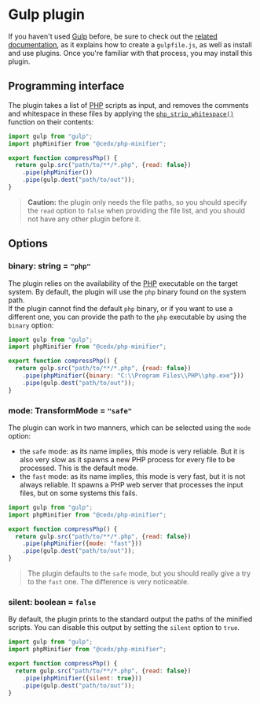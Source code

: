 # Gulp plugin
If you haven't used [Gulp](https://gulpjs.com) before, be sure to check out the [related documentation](https://gulpjs.com/docs/en/getting-started/quick-start), as it explains how to create a `gulpfile.js`, as well as install and use plugins.
Once you're familiar with that process, you may install this plugin.

## Programming interface
The plugin takes a list of [PHP](https://www.php.net) scripts as input, and removes the comments and whitespace in these files by applying the [`php_strip_whitespace()`](https://www.php.net/manual/en/function.php-strip-whitespace.php) function on their contents:

```js
import gulp from "gulp";
import phpMinifier from "@cedx/php-minifier";

export function compressPhp() {
  return gulp.src("path/to/**/*.php", {read: false})
    .pipe(phpMinifier())
    .pipe(gulp.dest("path/to/out"));
}
```

> **Caution:** the plugin only needs the file paths, so you should specify the `read` option to `false` when providing the file list, and you should not have any other plugin before it.

## Options

### **binary**: string = `"php"`
The plugin relies on the availability of the [PHP](https://www.php.net) executable on the target system. By default, the plugin will use the `php` binary found on the system path.  
If the plugin cannot find the default `php` binary, or if you want to use a different one, you can provide the path to the `php` executable by using the `binary` option:

```js
import gulp from "gulp";
import phpMinifier from "@cedx/php-minifier";

export function compressPhp() {
  return gulp.src("path/to/**/*.php", {read: false})
    .pipe(phpMinifier({binary: "C:\\Program Files\\PHP\\php.exe"}))
    .pipe(gulp.dest("path/to/out"));
}
```

### **mode**: TransformMode = `"safe"`
The plugin can work in two manners, which can be selected using the `mode` option:

- the `safe` mode: as its name implies, this mode is very reliable. But it is also very slow as it spawns a new PHP process for every file to be processed. This is the default mode.
- the `fast` mode: as its name implies, this mode is very fast, but it is not always reliable. It spawns a PHP web server that processes the input files, but on some systems this fails.

```js
import gulp from "gulp";
import phpMinifier from "@cedx/php-minifier";

export function compressPhp() {
  return gulp.src("path/to/**/*.php", {read: false})
    .pipe(phpMinifier({mode: "fast"}))
    .pipe(gulp.dest("path/to/out"));
}
```


> The plugin defaults to the `safe` mode, but you should really give a try to the `fast` one. The difference is very noticeable.

### **silent**: boolean = `false`
By default, the plugin prints to the standard output the paths of the minified scripts. You can disable this output by setting the `silent` option to `true`.

```js
import gulp from "gulp";
import phpMinifier from "@cedx/php-minifier";

export function compressPhp() {
  return gulp.src("path/to/**/*.php", {read: false})
    .pipe(phpMinifier({silent: true}))
    .pipe(gulp.dest("path/to/out"));
}
```
